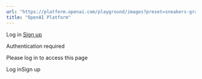```yaml
---
url: "https://platform.openai.com/playground/images?preset=sneakers-graffiti"
title: "OpenAI Platform"
---
```


Log in [Sign up](https://platform.openai.com/signup)

Authentication required

Please log in to access this page

Log inSign up
